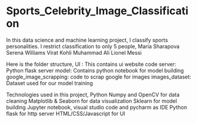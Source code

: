 # Sports_Celebrity_Image_Classification

In this data science and machine learning project, I classify sports personalities. I restrict classification to only 5 people,
Maria Sharapova
Serena Williams
Virat Kohli
Muhammad Ali
Lionel Messi

Here is the folder structure,
UI : This contains ui website code
server: Python flask server
model: Contains python notebook for model building
google_image_scrapping: code to scrap google for images
images_dataset: Dataset used for our model training

Technologies used in this project,
Python
Numpy and OpenCV for data cleaning
Matplotlib & Seaborn for data visualization
Sklearn for model building
Jupyter notebook, visual studio code and pycharm as IDE
Python flask for http server
HTML/CSS/Javascript for UI
